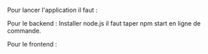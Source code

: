 Pour lancer l'application il faut :


Pour le backend :
Installer node.js
il faut taper npm start en ligne de commande.




Pour le frontend :